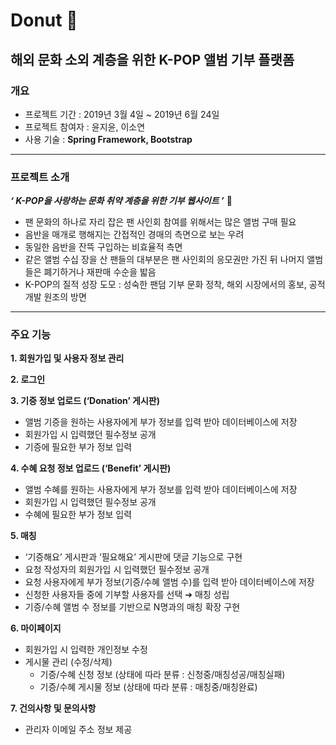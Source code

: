 # Donut :doughnut:
## 해외 문화 소외 계층을 위한 K-POP 앨범 기부 플랫폼
### 개요
- 프로젝트 기간 : 2019년 3월 4일 ~ 2019년 6월 24일
- 프로젝트 참여자 : 윤지윤, 이소연
- 사용 기술 : **Spring Framework, Bootstrap**
---
### 프로젝트 소개
_**‘ K-POP을 사랑하는 문화 취약 계층을 위한 기부 웹사이트 ’**_ :musical_note:
- 팬 문화의 하나로 자리 잡은 팬 사인회 참여를 위해서는 많은 앨범 구매 필요
- 음반을 매개로 행해지는 간접적인 경매의 측면으로 보는 우려
- 동일한 음반을 잔뜩 구입하는 비효율적 측면
- 같은 앨범 수십 장을 산 팬들의 대부분은 팬 사인회의 응모권만 가진 뒤 나머지 앨범들은 폐기하거나 재판매 수순을 밟음
- K-POP의 질적 성장 도모 : 성숙한 팬덤 기부 문화 정착, 해외 시장에서의 홍보, 공적 개발 원조의 방면
---
### 주요 기능
**1. 회원가입 및 사용자 정보 관리**

**2. 로그인**

**3. 기증 정보 업로드 (‘Donation’ 게시판)**
- 앨범 기증을 원하는 사용자에게 부가 정보를 입력 받아 데이터베이스에 저장
- 회원가입 시 입력했던 필수정보 공개
- 기증에 필요한 부가 정보 입력

**4. 수혜 요청 정보 업로드 (‘Benefit’ 게시판)**
- 앨범 수혜를 원하는 사용자에게 부가 정보를 입력 받아 데이터베이스에 저장
- 회원가입 시 입력했던 필수정보 공개
- 수혜에 필요한 부가 정보 입력

**5. 매칭**
- ‘기증해요’ 게시판과 ‘필요해요’ 게시판에 댓글 기능으로 구현
- 요청 작성자의 회원가입 시 입력했던 필수정보 공개
- 요청 사용자에게 부가 정보(기증/수혜 앨범 수)를 입력 받아 데이터베이스에 저장
- 신청한 사용자들 중에 기부할 사용자를 선택 ➔ 매칭 성립
- 기증/수혜 앨범 수 정보를 기반으로 N명과의 매칭 확장 구현

**6. 마이페이지**
- 회원가입 시 입력한 개인정보 수정
- 게시물 관리 (수정/삭제)
  - 기증/수혜 신청 정보 (상태에 따라 분류 : 신청중/매칭성공/매칭실패)
  - 기증/수혜 게시물 정보 (상태에 따라 분류 : 매칭중/매칭완료)
	
**7. 건의사항 및 문의사항**
- 관리자 이메일 주소 정보 제공

